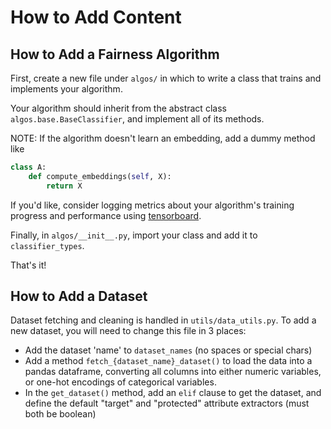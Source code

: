 # How to Add Content
## How to Add a Fairness Algorithm
First, create a new file under `algos/` in which to write a class
that trains and implements your algorithm. 

Your algorithm should inherit from the abstract class `algos.base.BaseClassifier`,
 and implement all of its methods.

NOTE: If the algorithm doesn't learn an embedding, add a dummy method like
```python
class A:
    def compute_embeddings(self, X):
        return X 
```
If you'd like, consider logging metrics about your algorithm's training progress and
performance using [tensorboard](https://github.com/tensorflow/tensorboard).

Finally, in `algos/__init__.py`, import your class and add it to `classifier_types`.

 That's it!
## How to Add a Dataset
Dataset fetching and cleaning is handled in `utils/data_utils.py`. To add a new 
dataset, you will need to change this file in 3 places:
* Add the dataset 'name' to `dataset_names` (no spaces or special chars)
* Add a method `fetch_{dataset_name}_dataset()` to load the data into a pandas dataframe,
converting all columns into either numeric variables, or one-hot encodings of categorical
variables.
* In the `get_dataset()` method, add an `elif` clause to get the dataset, and define
the default "target" and "protected" attribute extractors (must both be boolean)
